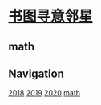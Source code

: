 # [书图寻意邻星](http://wongoo.gitee.io/sons)

## math

## Navigation
[2018](/shutu/2018/)
[2019](/shutu/2019/)
[2020](/shutu/2020/)
[math](/shutu/math/)
